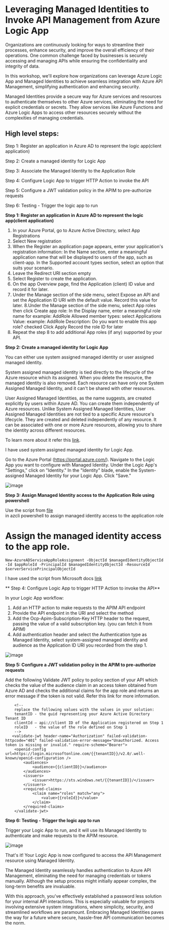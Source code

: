 # Leveraging Managed Identities to Invoke API Management from Azure Logic App

Organizations are continuously looking for ways to streamline their processes, enhance security, and improve the overall efficiency of their operations. One common challenge faced by businesses is securely accessing and managing APIs  while ensuring the confidentiality and integrity of data. 

In this workshop, we'll explore how organizations can leverage Azure Logic App and Managed Identities to achieve seamless integration with Azure API Management, simplifying authentication and enhancing security.

Managed Identities provide a secure way for Azure services and resources to authenticate themselves to other Azure services, eliminating the need for explicit credentials or secrets. They allow services like Azure Functions and Azure Logic Apps to access other resources securely without the complexities of managing credentials.

## **High level steps:**

Step 1: Register an application in Azure AD to represent the logic app(client application)

Step 2: Create a managed identity for Logic App

Step 3: Associate the Managed Identity to the Application Role

Step 4: Configure Logic App to trigger HTTP Action to invoke the API

Step 5: Configure a JWT validation policy in the APIM to pre-authorize requests

Step 6: Testing - Trigger the logic app to run

**Step 1: Register an application in Azure AD to represent the logic app(client application)**

1. In your Azure Portal, go to Azure Active Directory, select App Registrations
2. Select New registration
3. When the Register an application page appears, enter your application's registration information:
    In the Name section, enter a meaningful application name that will be displayed to users of the app, such as client-app.
    In the Supported account types section, select an option that suits your scenario.
4. Leave the Redirect URI section empty
5. Select Register to create the application.
6. On the app Overview page, find the Application (client) ID value and record it for later.
7. Under the Manage section of the side menu, select Expose an API and set the Application ID URI with the default value. Record this value for later.
8.Under the Manage section of the side menu, select App roles then click Create app role:
    In the Display name, enter a meaningful role name for example: AddRole
    Allowed member types: select Applications
    Value: example: AddRole
    Description: <as necessary>
    Do you want to enable this app role? checked
    Click Apply
    Record the role ID for later
9. Repeat the step 8 to add additional App roles (if any) supported by your API.
 
**Step 2: Create a managed identity for Logic App**

You can either use system assigned managed identity or user assigned managed identity. 

System assigned managed identity is tied directly to the lifecycle of the Azure resource which its assigned. When you delete the resource, the managed identity is also removed. Each resource can have only one System Assigned Managed Identity, and it can't be shared with other resources. 

User Assigned Managed Identities, as the name suggests, are created explicitly by users within Azure AD. You can create them independently of Azure resources. Unlike System Assigned Managed Identities, User Assigned Managed Identities are not tied to a specific Azure resource's lifecycle. They are created and deleted independently of any resource. It can be associated with one or more Azure resources, allowing you to share the identity across different resources. 

To learn more about it refer this [link](https://learn.microsoft.com/en-us/azure/active-directory/managed-identities-azure-resources/overview).

I have used system assigned managed identity for Logic App.

  Go to the Azure Portal (https://portal.azure.com/).
  Navigate to the Logic App you want to configure with Managed Identity.
  Under the Logic App's "Settings," click on "Identity."
  In the "Identity" blade, enable the System-assigned Managed Identity for your Logic App. Click "Save." 

![image](https://github.com/anu-01/ManagedIdentityforAPIM/assets/19187402/bc492c7a-0121-420c-bdea-acac73bd6c07)


**Step 3: Assign Managed Identity access to the Application Role using powershell**

Use the script from [file](https://github.com/anu-01/ManagedIdentityforAPIM/blob/main/AssignManagedID.ps)   
in azcli powershell to assign managed identity access to the application role


 # Assign the managed identity access to the app role.

    New-AzureADServiceAppRoleAssignment -ObjectId $managedIdentityObjectId  -Id $appRoleId -PrincipalId $managedIdentityObjectId -ResourceId $serverServicePrincipalObjectId


I have used the script from Microsoft docs [link](https://learn.microsoft.com/en-us/azure/active-directory/managed-identities-azure-resources/how-to-assign-app-role-managed-identity-powershell?WT.mc_id=AZ-MVP-5002438)

** Step 4: Configure Logic App to trigger HTTP Action to invoke the API**

In your Logic App workflow:
<ol>
  <li>Add an HTTP action to make requests to the APIM API endpoint</li>
  <li>Provide the API endpoint in the URI and select the method</li>
 <li> Add the Ocp-Apim-Subscription-Key HTTP header to the request, passing the value of a valid subscription key. (you can fetch it from APIM)</li>
  
  <li>Add authentication header and select the Authentication type as Managed Identity, select system-assigned managed identity and audience as the Application ID URI you recorded from the step 1.</li>
</ol>

![image](https://github.com/anu-01/ManagedIdentityforAPIM/assets/19187402/431dd124-7968-4a1b-a12b-ee605346fb9d)


**Step 5: Configure a JWT validation policy in the APIM to pre-authorize requests**

Add the following Validate JWT policy to <inbound> policy section of your API which checks the value of the audience claim in an access token obtained from Azure AD and checks the additional claims for the app role and returns an error message if the token is not valid. Refer this link for more information.


        <!--
        replace the following values with the values in your solution:
        tenantID - the guid representing your Azure Active Directory Tenant ID
        clientId – api://client ID of the Application registered on Step 1
        roleID   - the value of the role defined on Step 1
        -->
       <validate-jwt header-name="Authorization" failed-validation-httpcode="401" failed-validation-error-message="Unauthorized. Access token is missing or invalid." require-scheme="Bearer">
        <openid-config url=https://login.microsoftonline.com/{{tenantID}}/v2.0/.well-known/openid-configuration />
            <audiences>
                <audience>{{clientID}}</audience>
            </audiences>
            <issuers>
                <issuer>https://sts.windows.net/{{tenantID}}/</issuer>
            </issuers>
            <required-claims>
                <claim name="roles" match="any">
                    <value>{{roleId}}</value>
                </claim>
            </required-claims>
        </validate-jwt>
 

 

**Step 6: Testing - Trigger the logic app to run**

Trigger your Logic App to run, and it will use its Managed Identity to authenticate and make requests to the APIM resource.

 ![image](https://github.com/anu-01/ManagedIdentityforAPIM/assets/19187402/c3de1a93-0f7f-4132-8be6-6319c288499a)
	
	
That's it! Your Logic App is now configured to access the API Management resource using Managed Identity.

The Managed Identity seamlessly handles authentication to Azure API Management, eliminating the need for managing credentials or tokens manually. Although the setup process might initially appear complex, the long-term benefits are invaluable.

With this approach, you've effectively established a password less solution for your internal API interactions. This is especially valuable for projects involving extensive system integrations, where simplicity, security, and streamlined workflows are paramount. Embracing Managed Identities paves the way for a future where secure, hassle-free API communication becomes the norm.

 

 
